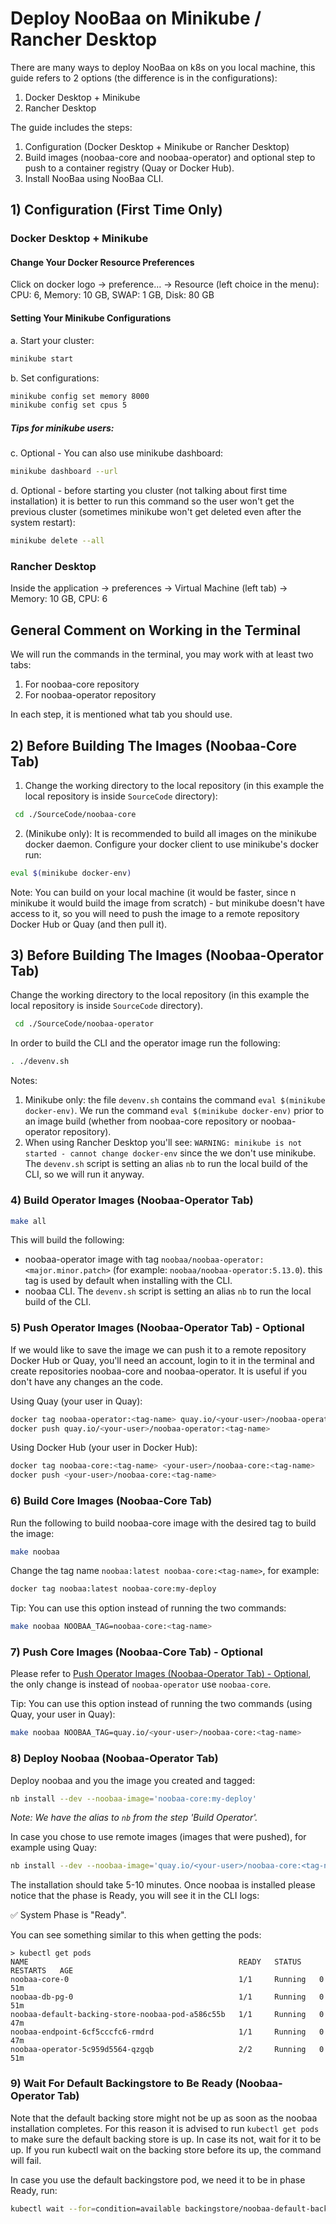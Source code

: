# Deploy NooBaa on Minikube / Rancher Desktop
There are many ways to deploy NooBaa on k8s on you local machine, this guide refers to 2 options (the difference is in the configurations):
1. Docker Desktop + Minikube
2. Rancher Desktop

The guide includes the steps:
1. Configuration (Docker Desktop + Minikube or Rancher Desktop)
2. Build images (noobaa-core and noobaa-operator) and optional step to push to a container registry (Quay or Docker Hub).
3. Install NooBaa using NooBaa CLI.

## 1) Configuration (First Time Only)

### Docker Desktop + Minikube
#### Change Your Docker Resource Preferences
Click on docker logo -> preference… -> Resource (left choice in the menu): CPU: 6, Memory: 10 GB, SWAP: 1 GB, Disk: 80 GB

#### Setting Your Minikube Configurations
a. Start your cluster:
```bash
minikube start
```
b. Set configurations:
```bash
minikube config set memory 8000
minikube config set cpus 5
```
##### Tips for minikube users:
c. Optional - You can also use minikube dashboard:
```bash
minikube dashboard --url
```
d. Optional - before starting you cluster (not talking about first time installation) it is better to run this command so the user won't get the previous cluster (sometimes minikube won't get deleted even after the system restart):
```bash
minikube delete --all
```
### Rancher Desktop
Inside the application -> preferences -> Virtual Machine (left tab) -> Memory: 10 GB, CPU: 6

## General Comment on Working in the Terminal
We will run the commands in the terminal, you may work with at least two tabs:
1. For noobaa-core repository
2. For noobaa-operator repository

In each step, it is mentioned what tab you should use.

## 2) Before Building The Images (Noobaa-Core Tab)
1) Change the working directory to the local repository (in this example the local repository is inside `SourceCode` directory):
```bash
 cd ./SourceCode/noobaa-core
```
2) (Minikube only): It is recommended to build all images on the minikube docker daemon. Configure your docker client to use minikube's docker run:
```bash
eval $(minikube docker-env)
```
Note: You can build on your local machine (it would be faster, since n minikube it would build the image from scratch) - but minikube doesn't have access to it, so you will need to push the image to a remote repository Docker Hub or Quay (and then pull it).

## 3) Before Building The Images (Noobaa-Operator Tab)
Change the working directory to the local repository (in this example the local repository is inside `SourceCode` directory).
```bash
 cd ./SourceCode/noobaa-operator
```
In order to build the CLI and the operator image run the following:
```bash
. ./devenv.sh
```
Notes: 
1) Minikube only: the file `devenv.sh` contains the command `eval $(minikube docker-env)`. We run the command `eval $(minikube docker-env)` prior to an image build (whether from noobaa-core repository or noobaa-operator repository).
2) When using Rancher Desktop you'll see: `WARNING: minikube is not started - cannot change docker-env` since the we don't use minikube. The `devenv.sh` script is setting an alias `nb` to run the local build of the CLI, so we will run it anyway.

### 4) Build Operator Images (Noobaa-Operator Tab)
```bash
make all
```
This will build the following:
* noobaa-operator image with tag `noobaa/noobaa-operator:<major.minor.patch>` (for example: `noobaa/noobaa-operator:5.13.0`). this tag is used by default when installing with the CLI.
* noobaa CLI. The `devenv.sh` script is setting an alias `nb` to run the local build of the CLI.

### 5) Push Operator Images (Noobaa-Operator Tab) - Optional
If we would like to save the image we can push it to a remote repository Docker Hub or Quay, you'll need an account, login to it in the terminal and create repositories noobaa-core and noobaa-operator. It is useful if you don't have any changes an the code.

Using Quay (your user in Quay):
```bash
docker tag noobaa-operator:<tag-name> quay.io/<your-user>/noobaa-operator:<tag-name>
docker push quay.io/<your-user>/noobaa-operator:<tag-name>
```

Using Docker Hub (your user in Docker Hub):
```bash
docker tag noobaa-core:<tag-name> <your-user>/noobaa-core:<tag-name>
docker push <your-user>/noobaa-core:<tag-name>
```

### 6) Build Core Images (Noobaa-Core Tab)
Run the following to build noobaa-core image with the desired tag to build the image:
```bash
make noobaa
```
Change the tag name  `noobaa:latest noobaa-core:<tag-name>`, for example: 
```bash
docker tag noobaa:latest noobaa-core:my-deploy
```
Tip: You can use this option instead of running the two commands:
```bash
make noobaa NOOBAA_TAG=noobaa-core:<tag-name>
```
### 7) Push Core Images (Noobaa-Core Tab) - Optional
Please refer to [Push Operator Images (Noobaa-Operator Tab) - Optional](#5-push-operator-images-noobaa-operator-tab---optional), the only change is instead of `noobaa-operator` use `noobaa-core`.

Tip: You can use this option instead of running the two commands (using Quay, your user in Quay):
```bash
make noobaa NOOBAA_TAG=quay.io/<your-user>/noobaa-core:<tag-name>
```
### 8) Deploy Noobaa (Noobaa-Operator Tab)
Deploy noobaa and you the image you created and tagged:
```bash
nb install --dev --noobaa-image='noobaa-core:my-deploy'
```
_Note: We have the alias to `nb` from the step 'Build Operator'._

In case you chose to use remote images (images that were pushed), for example using Quay:
```bash
nb install --dev --noobaa-image='quay.io/<your-user>/noobaa-core:<tag-name>' --operator-image='quay.io/<your-user>/noobaa-operator:<tag-name> -n noobaa
```

The installation should take 5-10 minutes.
Once noobaa is installed please notice that the phase is Ready, you will see it in the CLI logs:

✅ System Phase is "Ready".

You can see something similar to this when getting the pods:
```
> kubectl get pods
NAME                                               READY   STATUS    RESTARTS   AGE
noobaa-core-0                                      1/1     Running   0          51m
noobaa-db-pg-0                                     1/1     Running   0          51m
noobaa-default-backing-store-noobaa-pod-a586c55b   1/1     Running   0          47m
noobaa-endpoint-6cf5cccfc6-rmdrd                   1/1     Running   0          47m
noobaa-operator-5c959d5564-qzgqb                   2/2     Running   0          51m
```

### 9) Wait For Default Backingstore to Be Ready (Noobaa-Operator Tab)
Note that the default backing store might not be up as soon as the noobaa installation completes. For this reason it is advised to run `kubectl get pods` to make sure the default backing store is up. In case its not, wait for it to be up. If you run kubectl wait on the backing store before its up, the command will fail.

In case you use the default backingstore pod, we need it to be in phase Ready, run:
```bash
kubectl wait --for=condition=available backingstore/noobaa-default-backing-store --timeout=6m
```

